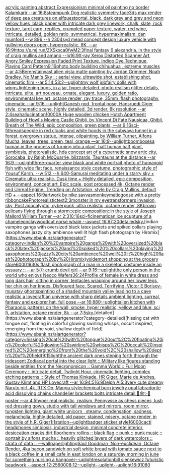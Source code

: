 [acrylic painting  abstract Expressionism minimal oil painting no border Kalamkarir --ar 16:8](https://www.ebank.nz/aiartgenerator?category=acrylic%20painting%20%20abstract%20Expressionism%20minimal%20oil%20painting%20no%20border%20Kalamkarir%20--ar%2016%3A8)[steampunk Dog realistic symmetry face](https://www.ebank.nz/aiartgenerator?category=steampunk%20Dog%20realistic%20symmetry%20face)[3ds max render of deep sea creatures on elfquest](https://www.ebank.nz/aiartgenerator?category=3ds%20max%20render%20of%20deep%20sea%20creatures%20on%20elfquest)[portal, black, dark grey and grey and neon yellow hues, black paper with intricate dark grey linework, chalk, slate, rock texture, tarot card, reptiles, crumpled paper texture, water, red wine, intricate, detailed, golden ratio, symmetrical, hypermaximalism, dan mumford  --w 896  --h 2304](https://www.ebank.nz/aiartgenerator?category=portal%2C%20black%2C%20dark%20grey%20and%20grey%20and%20neon%20yellow%20hues%2C%20black%20paper%20with%20intricate%20dark%20grey%20linework%2C%20chalk%2C%20slate%2C%20rock%20texture%2C%20tarot%20card%2C%20reptiles%2C%20crumpled%20paper%20texture%2C%20water%2C%20red%20wine%2C%20intricate%2C%20detailed%2C%20golden%20ratio%2C%20symmetrical%2C%20hypermaximalism%2C%20dan%20mumford%20%20--w%20896%20%20--h%202304)[syd mead concept design luxury vehicle with gullwing doors open, hyperrealistic, 8K, --ar 16:9](https://www.ebank.nz/aiartgenerator?category=syd%20mead%20concept%20design%20luxury%20vehicle%20with%20gullwing%20doors%20open%2C%20hyperrealistic%2C%208K%2C%20--ar%2016%3A9)[<https://s.mj.run/ZXSkxca0fwM>](https://www.ebank.nz/aiartgenerator?category=%3Chttps%3A//s.mj.run/ZXSkxca0fwM%3E)[2:3](https://www.ebank.nz/aiartgenerator?category=2%3A3)[final fantasy 9 alexandria, in the style of craig mullins and amano --lp](https://www.ebank.nz/aiartgenerator?category=final%20fantasy%209%20alexandria%2C%20in%20the%20style%20of%20craig%20mullins%20and%20amano%20--lp)[16:9](https://www.ebank.nz/aiartgenerator?category=16%3A9)[X-ray Xerox Distorted Scanner Art, Angry Smiley Expression Faded Print Texture, Indigo Dye Technique, Playing Card Pattern](https://www.ebank.nz/aiartgenerator?category=X-ray%20Xerox%20Distorted%20Scanner%20Art%2C%20Angry%20Smiley%20Expression%20Faded%20Print%20Texture%2C%20Indigo%20Dye%20Technique%2C%20Playing%20Card%20Pattern)[9:16](https://www.ebank.nz/aiartgenerator?category=9%3A16)[photo body building chihuahua , extreme muscles —ar 4:5](https://www.ebank.nz/aiartgenerator?category=photo%20body%20building%20chihuahua%20%2C%20extreme%20muscles%20%E2%80%94ar%204%3A5)[Berenstain](https://www.ebank.nz/aiartgenerator?category=Berenstain)[vast alien vista matte painting by Jordan Grimmer, Noah Bradley, No Man's Sky : : aerial view, ultrawide shot, establishing shot, cinematic film --ar 5:1](https://www.ebank.nz/aiartgenerator?category=vast%20alien%20vista%20matte%20painting%20by%20Jordan%20Grimmer%2C%20Noah%20Bradley%2C%20No%20Man%27s%20Sky%20%3A%20%3A%20aerial%20view%2C%20ultrawide%20shot%2C%20establishing%20shot%2C%20cinematic%20film%20--ar%205%3A1)[4:5](https://www.ebank.nz/aiartgenerator?category=4%3A5)[3:2](https://www.ebank.nz/aiartgenerator?category=3%3A2)[--uplight](https://www.ebank.nz/aiartgenerator?category=--uplight)[my wolf job](https://www.ebank.nz/aiartgenerator?category=my%20wolf%20job)[fairy dolls with wings,lightening bugs, in a jar,  hyper detailed, photo realism glitter details, intricate, elite, art nouveau, ornate, elegant, luxury, golden ratio, environmental key art, octane render, ray trace, 35mm, flash photography, cinematic --ar 9:16 --uplight](https://www.ebank.nz/aiartgenerator?category=fairy%20dolls%20with%20wings%2Clightening%20bugs%2C%20in%20a%20jar%2C%20%20hyper%20detailed%2C%20photo%20realism%20glitter%20details%2C%20intricate%2C%20elite%2C%20art%20nouveau%2C%20ornate%2C%20elegant%2C%20luxury%2C%20golden%20ratio%2C%20environmental%20key%20art%2C%20octane%20render%2C%20ray%20trace%2C%2035mm%2C%20flash%20photography%2C%20cinematic%20--ar%209%3A16%20--uplight)[Ganesh god, frontal pose, Hansruedi Giger style, cinematic scene, highly detailed, 3d render, 8k resolution --ar 2:4](https://www.ebank.nz/aiartgenerator?category=Ganesh%20god%2C%20frontal%20pose%2C%20Hansruedi%20Giger%20style%2C%20cinematic%20scene%2C%20highly%20detailed%2C%203d%20render%2C%208k%20resolution%20--ar%202%3A4)[sea](https://www.ebank.nz/aiartgenerator?category=sea)[hallucination](https://www.ebank.nz/aiartgenerator?category=hallucination)[10000](https://www.ebank.nz/aiartgenerator?category=10000)[A Huge wooden chicken Hutch Apartment Building of Howl's Moving Castle Ghibli, by Vincent Di Fate Nausicaa, Ghibli, Breath of The Wild, epic composition, green plants, —ar 9:16](https://www.ebank.nz/aiartgenerator?category=A%20Huge%20wooden%20chicken%20Hutch%20Apartment%20Building%20of%20Howl%27s%20Moving%20Castle%20Ghibli%2C%20by%20Vincent%20Di%20Fate%20Nausicaa%2C%20Ghibli%2C%20Breath%20of%20The%20Wild%2C%20epic%20composition%2C%20green%20plants%2C%20%E2%80%94ar%209%3A16)[sci-fi](https://www.ebank.nz/aiartgenerator?category=sci-fi)[threads](https://www.ebank.nz/aiartgenerator?category=threads)[people in red cloaks and white hoods in the subway](https://www.ebank.nz/aiartgenerator?category=people%20in%20red%20cloaks%20and%20white%20hoods%20in%20the%20subway)[a tunnel in a forest, overgrown statue, intense, oilpainting, by William Turner, Alfons Mucha, leaves, trees, green, teal, orange —ar 16:9](https://www.ebank.nz/aiartgenerator?category=a%20tunnel%20in%20a%20forest%2C%20overgrown%20statue%2C%20intense%2C%20oilpainting%2C%20by%20William%20Turner%2C%20Alfons%20Mucha%2C%20leaves%2C%20trees%2C%20green%2C%20teal%2C%20orange%20%E2%80%94ar%2016%3A9)[--uplight](https://www.ebank.nz/aiartgenerator?category=--uplight)[boomboxes](https://www.ebank.nz/aiartgenerator?category=boomboxes)[a human in the process of turning into a plant, half human half plant, symbiosis, photorealistic, hd](https://www.ebank.nz/aiartgenerator?category=a%20human%20in%20the%20process%20of%20turning%20into%20a%20plant%2C%20half%20human%20half%20plant%2C%20symbiosis%2C%20photorealistic%2C%20hd)[a concept art of a cybernetic snow artic city, Sorocaba, by Ralph McQuarrie, blizzards, Tauntauns at the distance --ar 16:9 --uplight](https://www.ebank.nz/aiartgenerator?category=a%20concept%20art%20of%20a%20cybernetic%20snow%20artic%20city%2C%20Sorocaba%2C%20by%20Ralph%20McQuarrie%2C%20blizzards%2C%20Tauntauns%20at%20the%20distance%20--ar%2016%3A9%20--uplight)[three-quarter view black and white portrait photo of humanoid fish with wide flat face, renaissance style costume, photographic style of Yousuf Karsh, --w 512 --h 640](https://www.ebank.nz/aiartgenerator?category=three-quarter%20view%20black%20and%20white%20portrait%20photo%20of%20humanoid%20fish%20with%20wide%20flat%20face%2C%20renaissance%20style%20costume%2C%20photographic%20style%20of%20Yousuf%20Karsh%2C%20--w%20512%20--h%20640)[-](https://www.ebank.nz/aiartgenerator?category=-)[Samurai meditating under a starry sky + Cinematic ultra realistic. Dusk time + Highly detailed, epic composition, environment, concept art. Epic scale, post processed 4k, Octane render and Unreal Engine. Trending on Artstation, style by Craig Mullins, default HD + --aspect 16:9](https://www.ebank.nz/aiartgenerator?category=Samurai%20meditating%20under%20a%20starry%20sky%20%2B%20Cinematic%20ultra%20realistic.%20Dusk%20time%20%2B%20Highly%20detailed%2C%20epic%20composition%2C%20environment%2C%20concept%20art.%20Epic%20scale%2C%20post%20processed%204k%2C%20Octane%20render%20and%20Unreal%20Engine.%20Trending%20on%20Artstation%2C%20style%20by%20Craig%20Mullins%2C%20default%20HD%20%2B%20--aspect%2016%3A9)[artwork by nike savvas](https://www.ebank.nz/aiartgenerator?category=artwork%20by%20nike%20savvas)[monkeymatic](https://www.ebank.nz/aiartgenerator?category=monkeymatic)[goose with a pretty ribbon](https://www.ebank.nz/aiartgenerator?category=goose%20with%20a%20pretty%20ribbon)[cake](https://www.ebank.nz/aiartgenerator?category=cake)[Photorealistic](https://www.ebank.nz/aiartgenerator?category=Photorealistic)[text](https://www.ebank.nz/aiartgenerator?category=text)[2:3](https://www.ebank.nz/aiartgenerator?category=2%3A3)[monster in my eye](https://www.ebank.nz/aiartgenerator?category=monster%20in%20my%20eye)[transformers invasion, sky, Post apocalyptic, cyberpunk, ultra realistic, octane render, 8K](https://www.ebank.nz/aiartgenerator?category=transformers%20invasion%2C%20sky%2C%20Post%20apocalyptic%2C%20cyberpunk%2C%20ultra%20realistic%2C%20octane%20render%2C%208K)[brown pelicans flying through a storm::epic composition::in the style of Joseph Mallord William Turner --ar 2:3](https://www.ebank.nz/aiartgenerator?category=brown%20pelicans%20flying%20through%20a%20storm%3A%3Aepic%20composition%3A%3Ain%20the%20style%20of%20Joseph%20Mallord%20William%20Turner%20--ar%202%3A3)[10:16](https://www.ebank.nz/aiartgenerator?category=10%3A16)[sci-fi](https://www.ebank.nz/aiartgenerator?category=sci-fi)[cinematic](https://www.ebank.nz/aiartgenerator?category=cinematic)[an ice scupture of a chameleon](https://www.ebank.nz/aiartgenerator?category=an%20ice%20scupture%20of%20a%20chameleon)[clay](https://www.ebank.nz/aiartgenerator?category=clay)[woodcut norse whale --aspect 16:9](https://www.ebank.nz/aiartgenerator?category=woodcut%20norse%20whale%20--aspect%2016%3A9)[7:20](https://www.ebank.nz/aiartgenerator?category=7%3A20)[detailed](https://www.ebank.nz/aiartgenerator?category=detailed)[sky.](https://www.ebank.nz/aiartgenerator?category=sky.)[indian  vampire gangs with oversized black latex jackets and spiked  collars playing saxophones jazzy city ambience well lit high flash photograph by Hiromix](https://www.ebank.nz/aiartgenerator?category=indian%20%20vampire%20gangs%20with%20oversized%20black%20latex%20jackets%20and%20spiked%20%20collars%20playing%20saxophones%20jazzy%20city%20ambience%20well%20lit%20high%20flash%20photograph%20by%20Hiromix)[voldemort shopping at the grocery store](https://www.ebank.nz/aiartgenerator?category=voldemort%20shopping%20at%20the%20grocery%20store)[6000](https://www.ebank.nz/aiartgenerator?category=6000)[1930s flash photograph of a man in a skeleton costume inside an ossuary :: --ar 5:7](https://www.ebank.nz/aiartgenerator?category=1930s%20flash%20photograph%20of%20a%20man%20in%20a%20skeleton%20costume%20inside%20an%20ossuary%20%3A%3A%20--ar%205%3A7)[r crumb devil girl —ar 9:16](https://www.ebank.nz/aiartgenerator?category=r%20crumb%20devil%20girl%20%E2%80%94ar%209%3A16)[--uplight](https://www.ebank.nz/aiartgenerator?category=--uplight)[the only person in the world who enjoys Necco Wafers](https://www.ebank.nz/aiartgenerator?category=the%20only%20person%20in%20the%20world%20who%20enjoys%20Necco%20Wafers)[36:24](https://www.ebank.nz/aiartgenerator?category=36%3A24)[Profile of female in white dress and long dark hair, sitting in corner, tentacles wrapping around her lower legs, her chin on her knees. Disfigured face. Scared. Terrifying. Victor E Borisov-musatav ghosts](https://www.ebank.nz/aiartgenerator?category=Profile%20of%20female%20in%20white%20dress%20and%20long%20dark%20hair%2C%20sitting%20in%20corner%2C%20tentacles%20wrapping%20around%20her%20lower%20legs%2C%20her%20chin%20on%20her%20knees.%20Disfigured%20face.%20Scared.%20Terrifying.%20Victor%20E%20Borisov-musatav%20ghosts)[painting of a shaded mountain valley leading to a cave realistic a lovecraftian universe with sharp details ambient lighting, surreal, fantasy and explorer hat, full pose --ar 16:8](https://www.ebank.nz/aiartgenerator?category=painting%20of%20a%20shaded%20mountain%20valley%20leading%20to%20a%20cave%20realistic%20a%20lovecraftian%20universe%20with%20sharp%20details%20ambient%20lighting%2C%20surreal%2C%20fantasy%20and%20explorer%20hat%2C%20full%20pose%20--ar%2016%3A8)[80](https://www.ebank.nz/aiartgenerator?category=80)[--uplight](https://www.ebank.nz/aiartgenerator?category=--uplight)[alien kitchen with Pharaonic patterns on the wall, smoke, hyper realistic, yellow and blue, sci fi, artstation, octane render, 8k --ar 7:5](https://www.ebank.nz/aiartgenerator?category=alien%20kitchen%20with%20Pharaonic%20patterns%20on%20the%20wall%2C%20smoke%2C%20hyper%20realistic%2C%20yellow%20and%20blue%2C%20sci%20fi%2C%20artstation%2C%20octane%20render%2C%208k%20--ar%207%3A5)[sky.](https://www.ebank.nz/aiartgenerator?category=sky.)[detailed](https://www.ebank.nz/aiartgenerator?category=detailed)[hissing cat with tongue out, floating in colorful glowing swirling whisps, occult inspired, emerging from the void, shallow depth of field](https://www.ebank.nz/aiartgenerator?category=hissing%20cat%20with%20tongue%20out%2C%20floating%20in%20colorful%20glowing%20swirling%20whisps%2C%20occult%20inspired%2C%20emerging%20from%20the%20void%2C%20shallow%20depth%20of%20field)[9:15](https://www.ebank.nz/aiartgenerator?category=9%3A15)[light](https://www.ebank.nz/aiartgenerator?category=light)[the ancient dark ones steping forth through the iridescent Zodiacal portal into the clear light :: Military like figures standing beside entities from the Necronomicon :: Gamma World :: Full Moon Ceremony :: intricate detail, Twilight Hour, cinematic lighting, complex etching patterns :: Style of Thomas Kinkade, HR Giger, Marte de Andres, Gustav Klimt and HP Lovecraft --ar 16:9](https://www.ebank.nz/aiartgenerator?category=the%20ancient%20dark%20ones%20steping%20forth%20through%20the%20iridescent%20Zodiacal%20portal%20into%20the%20clear%20light%20%3A%3A%20Military%20like%20figures%20standing%20beside%20entities%20from%20the%20Necronomicon%20%3A%3A%20Gamma%20World%20%3A%3A%20Full%20Moon%20Ceremony%20%3A%3A%20intricate%20detail%2C%20Twilight%20Hour%2C%20cinematic%20lighting%2C%20complex%20etching%20patterns%20%3A%3A%20Style%20of%20Thomas%20Kinkade%2C%20HR%20Giger%2C%20Marte%20de%20Andres%2C%20Gustav%20Klimt%20and%20HP%20Lovecraft%20--ar%2016%3A9)[4:5](https://www.ebank.nz/aiartgenerator?category=4%3A5)[16:9](https://www.ebank.nz/aiartgenerator?category=16%3A9)[Delph AI](https://www.ebank.nz/aiartgenerator?category=Delph%20AI)[5:3](https://www.ebank.nz/aiartgenerator?category=5%3A3)[very cute dreamy Naruto girl .4k ,RTX On ,Manga style](https://www.ebank.nz/aiartgenerator?category=very%20cute%20dreamy%20Naruto%20girl%20.4k%20%2CRTX%20On%20%2CManga%20style)[chemical burn jewelry opal labradorite acid dissolving chains chandelier brackets bolts intricate detail 🦋🕸✨🫧 poster —ar 4:5](https://www.ebank.nz/aiartgenerator?category=chemical%20burn%20jewelry%20opal%20labradorite%20acid%20dissolving%20chains%20chandelier%20brackets%20bolts%20intricate%20detail%20%F0%9F%A6%8B%F0%9F%95%B8%E2%9C%A8%F0%9F%AB%A7%20poster%20%E2%80%94ar%204%3A5)[hyper real realistic, realism, Pennywise as  chess pieces, lush red dressing gown, studio with tall windows and mirrors, room mirror, tungsten lighting, giant white unicorn , steamy, condensation, sadness, melancholia, highly detailed, old paper, stained, misery. octane render, in the style of h.R. Giger](https://www.ebank.nz/aiartgenerator?category=hyper%20real%20realistic%2C%20realism%2C%20Pennywise%20as%20%20chess%20pieces%2C%20lush%20red%20dressing%20gown%2C%20studio%20with%20tall%20windows%20and%20mirrors%2C%20room%20mirror%2C%20tungsten%20lighting%2C%20giant%20white%20unicorn%20%2C%20steamy%2C%20condensation%2C%20sadness%2C%20melancholia%2C%20highly%20detailed%2C%20old%20paper%2C%20stained%2C%20misery.%20octane%20render%2C%20in%20the%20style%20of%20h.R.%20Giger)[1:1](https://www.ebank.nz/aiartgenerator?category=1%3A1)[station](https://www.ebank.nz/aiartgenerator?category=station)[--uplight](https://www.ebank.nz/aiartgenerator?category=--uplight)[badger sticker style](https://www.ebank.nz/aiartgenerator?category=badger%20sticker%20style)[16000](https://www.ebank.nz/aiartgenerator?category=16000)[cacti headphones simbiosis, industrial design, minimal concrete interior, desiccation cracks dirt floor](https://www.ebank.nz/aiartgenerator?category=cacti%20headphones%20simbiosis%2C%20industrial%20design%2C%20minimal%20concrete%20interior%2C%20desiccation%20cracks%20dirt%20floor)[henry rollins :: black flag :: punk :: punk music :: portrait by alfons mucha :: heavily glitched layers of dark watercolors :: strata of data :: --wallpaper](https://www.ebank.nz/aiartgenerator?category=henry%20rollins%20%3A%3A%20black%20flag%20%3A%3A%20punk%20%3A%3A%20punk%20music%20%3A%3A%20portrait%20by%20alfons%20mucha%20%3A%3A%20heavily%20glitched%20layers%20of%20dark%20watercolors%20%3A%3A%20strata%20of%20data%20%3A%3A%20--wallpaper)[lighting](https://www.ebank.nz/aiartgenerator?category=lighting)[Saul Goodman, Non-euclidean, Octane Render, 4k](https://www.ebank.nz/aiartgenerator?category=Saul%20Goodman%2C%20Non-euclidean%2C%20Octane%20Render%2C%204k)[a bacon sandwich on soft white bread with tomato sauce next to a black coffee in a small cafe in east london on a saturday morning in june for something nursing a hangover](https://www.ebank.nz/aiartgenerator?category=a%20bacon%20sandwich%20on%20soft%20white%20bread%20with%20tomato%20sauce%20next%20to%20a%20black%20coffee%20in%20a%20small%20cafe%20in%20east%20london%20on%20a%20saturday%20morning%20in%20june%20for%20something%20nursing%20a%20hangover)[--uplight](https://www.ebank.nz/aiartgenerator?category=--uplight)[resolution](https://www.ebank.nz/aiartgenerator?category=resolution)[bill sienkewicz futuristic beadwork --aspect 12:25](https://www.ebank.nz/aiartgenerator?category=bill%20sienkewicz%20futuristic%20beadwork%20--aspect%2012%3A25)[6000](https://www.ebank.nz/aiartgenerator?category=6000)[8:12](https://www.ebank.nz/aiartgenerator?category=8%3A12)[--uplight](https://www.ebank.nz/aiartgenerator?category=--uplight)[--uplight](https://www.ebank.nz/aiartgenerator?category=--uplight)[--uplight](https://www.ebank.nz/aiartgenerator?category=--uplight)[16:9](https://www.ebank.nz/aiartgenerator?category=16%3A9)[1080](https://www.ebank.nz/aiartgenerator?category=1080)